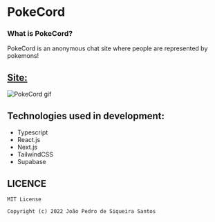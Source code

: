 # PokeCord

### What is PokeCord?

PokeCord is an anonymous chat site where people are represented by pokemons!

## [Site: ](https://pokecord.vercel.app)

![PokeCord gif](https://i.imgur.com/xzcwKkx.gif)

## Technologies used in development: 
- Typescript
- React.js
- Next.js
- TailwindCSS
- Supabase
## LICENCE
`MIT License`

`Copyright (c) 2022 João Pedro de Siqueira Santos`
